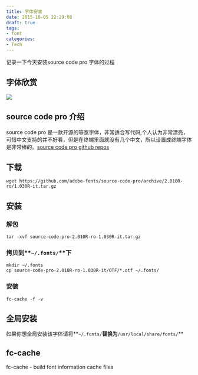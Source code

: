 ```yaml
---
title: 字体安装
date: 2015-10-05 22:29:08
draft: true
tags:
- font
categories:
- Tech
---
```

记录一下今天安装source code pro 字体的过程
<!--more-->
## 字体欣赏
![](/images/install_fonts.png)
<!--more-->
## source code pro 介绍
source code pro 是一款开源的等宽字体，非常适合写代码,个人认为非常漂亮，可惜中文支持的并不好看，但是在终端里面就没有几个中文，所以设置成终端字体是非常棒的。[source code pro github repos](https://github.com/adobe-fonts/source-code-pro)
## 下载
```
wget https://github.com/adobe-fonts/source-code-pro/archive/2.010R-ro/1.030R-it.tar.gz
```
## 安装
### 解包
```
tar -xvf source-code-pro-2.010R-ro-1.030R-it.tar.gz
```
### 拷贝到**`~/.fonts/`**下
```
mkdir ~/.fonts 
cp source-code-pro-2.010R-ro-1.030R-it/OTF/*.otf ~/.fonts/
```
### 安装
```
fc-cache -f -v
```
## 全局安装
如果你想全局安装该字体请将**`~/.fonts/`**替换为**`/usr/local/share/fonts/`**
## fc-cache
fc-cache - build font information cache files
